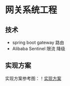 # 网关系统工程

## 技术
- spring boot gateway 路由
- Alibaba Sentinel 限流 降级

## 实现方案
实现方案参考图：！[实现方案](doc/image/a.jpg)